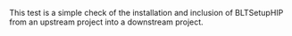 This test is a simple check of the installation and inclusion of BLTSetupHIP from 
an upstream project into a downstream project.